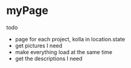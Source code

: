 # myPage

todo
- page for each project, kolla in location.state
- get pictures I need
- make everything load at the same time
- get the descriptions I need

